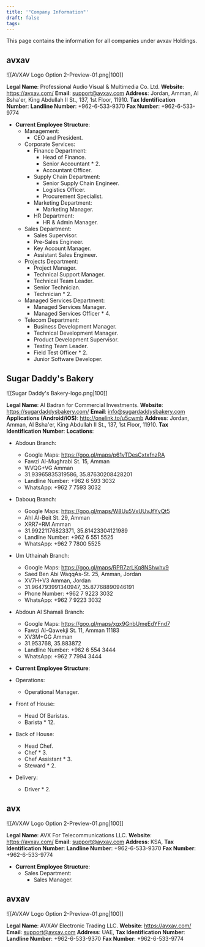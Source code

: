 ```yaml
---
title: '"Company Information"'
draft: false
tags:
---
```

This page contains the information for all companies under avxav Holdings.
## avxav

![[AVXAV Logo Option 2-Preview-01.png|100]]

**Legal Name**: Professional Audio Visual & Multimedia Co. Ltd.
**Website**: https://avxav.com/
**Email**: support@avxav.com
**Address**: Jordan, Amman, Al Bsha'er, King Abdullah II St.,  137, 1st Floor, 11910.
**Tax Identification Number**: 
**Landline Number**: +962-6-533-9370
**Fax Number**: +962-6-533-9774

- **Current Employee Structure**:
	- Management:
		- CEO and President.
	- Corporate Services:
		- Finance Department:
			- Head of Finance.
			- Senior Accountant * 2.
			- Accountant Officer.
		- Supply Chain Department:
			- Senior Supply Chain Engineer.
			- Logistics Officer.
			- Procurement Specialist.
		- Marketing Department:
			- Marketing Manager.
		- HR Department:
			- HR & Admin Manager.
	- Sales Department:
		- Sales Supervisor.
		- Pre-Sales Engineer.
		- Key Account Manager.
		- Assistant Sales Engineer.
	- Projects Department:
		- Project Manager.
		- Technical Support Manager.
		- Technical Team Leader.
		- Senior Technician.
		- Technician * 2.
	- Managed Services Department:
		- Managed Services Manager.
		- Managed Services Officer * 4.
	- Telecom Department:
		- Business Development Manager.
		- Technical Development Manager.
		- Product Development Supervisor.
		- Testing Team Leader.
		- Field Test Officer * 2.
		- Junior Software Developer.


## Sugar Daddy's Bakery

![[Sugar Daddy's Bakery-logo.png|100]]

**Legal Name**: Al Badran for Commercial Investments.
**Website**: https://sugardaddysbakery.com/
**Email**: info@sugardaddysbakery.com
**Applications (Android/iOS)**: http://onelink.to/u5cwmb
**Address**: Jordan, Amman, Al Bsha'er, King Abdullah II St., 137, 1st Floor, 11910.
**Tax Identification Number**: 
**Locations**:
- Abdoun Branch:
	- Google Maps: https://goo.gl/maps/p61vTDesCxtxfnzRA
	- Fawzi Al-Mughrabi St. 15, Amman
	- WVQG+VG Amman
	- 31.93965835319586, 35.87630208428201
	- Landline Number: +962 6 593 3032
	- WhatsApp: +962 7 7593 3032
- Dabouq Branch:
	- Google Maps: https://goo.gl/maps/W8Uu5VxUUvJfYyQt5
	- Ahl Al-Beit St. 29, Amman
	- XRR7+RM Amman
	- 31.99221176823371, 35.81423304121989
	- Landline Number: +962 6 551 5525
	- WhatsApp: +962 7 7800 5525
- Um Uthainah Branch:
	- Google Maps: https://goo.gl/maps/RPR7zrLKq8NShwhv9
	- Saed Ben Abi WaqqAs-St. 25, Amman, Jordan
	- XV7H+V3 Amman, Jordan
	- 31.964793991340947, 35.87768890946191
	- Phone Number: +962 7 9223 3032
	- WhatsApp: +962 7 9223 3032
- Abdoun Al Shamali Branch:
	- Google Maps: https://goo.gl/maps/xgx9GnbUmeEdYFnd7
	- Fawzi Al-Qawekji St. 11, Amman 11183
	- XV3M+GG Amman
	- 31.953768, 35.883872
	- Landline Number: +962 6 554 3444
	- WhatsApp: +962 7 7994 3444

- **Current Employee Structure**:
- Operations:
	- Operational Manager.
- Front of House:
	- Head Of Baristas.
	- Barista * 12.
- Back of House:
	- Head Chef.
	- Chef * 3.
	- Chef Assistant * 3.
	- Steward * 2.
- Delivery:
	- Driver * 2.


## avx

![[AVXAV Logo Option 2-Preview-01.png|100]]

**Legal Name**: AVX For Telecommunications LLC.
**Website**: https://avxav.com/
**Email**: support@avxav.com
**Address**: KSA, 
**Tax Identification Number**: 
**Landline Number**: +962-6-533-9370
**Fax Number**: +962-6-533-9774

- **Current Employee Structure**:
	- Sales Department:
		- Sales Manager.

## avxav

![[AVXAV Logo Option 2-Preview-01.png|100]]

**Legal Name**: AVXAV Electronic Trading LLC.
**Website**: https://avxav.com/
**Email**: support@avxav.com
**Address**: UAE, 
**Tax Identification Number**: 
**Landline Number**: +962-6-533-9370
**Fax Number**: +962-6-533-9774